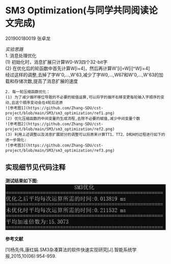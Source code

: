 # SM3 Optimization(与同学共同阅读论文完成)            

201900180019 张卓龙               

*实验思路*          
    1. 消息处理优化      
    (1) 初始化时，消息扩展只计算W0-W3四个32-bit字     
    (2) 在优化后的轮函数中首先计算W[i+4]，然后再计算W'[i]=W[i]^W[i+4]                
    经过这样的调整,去掉了字W'0,…,W'63,减少了字W0,…,W67和W'0,…,W'63的加载和存储次数,提高了消息扩展的速度       
       
    2. 每一轮压缩函数优化：          
    (1) 为了减少循环移位导致的不必要的赋值运算,可以将字的循环右移变更每轮输入字顺序的变动,且这个顺序变动会在4轮后还原      
    ![参考图1](https://github.com/Zhang-SDU/cst-project/blob/main/SM3/sm3_optimization/ref1.png)
    (2) 优化压缩函数的中间变量的生成流程,去除不必要的赋值,减少中间变量个数     
    ![参考图2](https://github.com/Zhang-SDU/cst-project/blob/main/SM3/sm3_optimization/ref2.png)
    (3) 利用上述调整以及消息扩展部分的调整可以将原来计算TT1、TT2、D和H的过程进行如下的进一步简化:    
    ![参考图3](https://github.com/Zhang-SDU/cst-project/blob/main/SM3/sm3_optimization/ref3.png)
    
    
## 实现细节见代码注释

**测试结果如下图:**    
![测试结果](https://github.com/Zhang-SDU/cst-project/blob/main/SM3/sm3_optimization/result.png)      


**参考文献**

[1]杨先伟,康红娟.SM3杂凑算法的软件快速实现研究[J].智能系统学报,2015,10(06):954-959.
